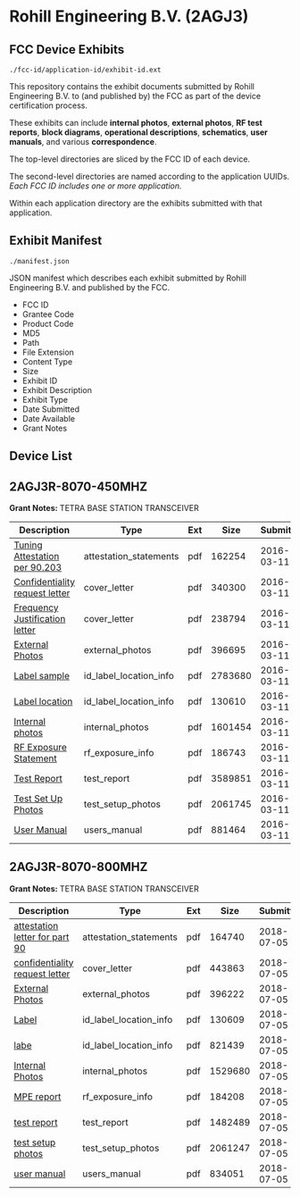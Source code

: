 # Rohill Engineering B.V. (2AGJ3)
## FCC Device Exhibits

```
./fcc-id/application-id/exhibit-id.ext
```

This repository contains the exhibit documents submitted by Rohill Engineering B.V. to (and published by) the FCC as part of the device certification process.

These exhibits can include **internal photos**, **external photos**, **RF test reports**, **block diagrams**, **operational descriptions**, **schematics**, **user manuals**, and various **correspondence**.

The top-level directories are sliced by the FCC ID of each device.

The second-level directories are named according to the application UUIDs. *Each FCC ID includes one or more application.*

Within each application directory are the exhibits submitted with that application. 

## Exhibit Manifest

```
./manifest.json
```

JSON manifest which describes each exhibit submitted by Rohill Engineering B.V. and published by the FCC.

- FCC ID
- Grantee Code
- Product Code
- MD5
- Path
- File Extension
- Content Type
- Size
- Exhibit ID
- Exhibit Description
- Exhibit Type
- Date Submitted
- Date Available
- Grant Notes

## Device List
## 2AGJ3R-8070-450MHZ
**Grant Notes:** TETRA BASE STATION TRANSCEIVER

| Description | Type | Ext | Size | Submitted | Available |
| ----------- | ---- | --- | ---- | --------- | --------- |
| [Tuning Attestation per 90.203](2AGJ3R-8070-450MHZ/186afcc35ce7ff3b8a837cc964b5fa77/2927111.pdf) | attestation_statements | pdf | 162254 | 2016-03-11 | 2016-03-11 |
| [Confidentiality request letter](2AGJ3R-8070-450MHZ/186afcc35ce7ff3b8a837cc964b5fa77/2927112.pdf) | cover_letter | pdf | 340300 | 2016-03-11 | 2016-03-11 |
| [Frequency Justification letter](2AGJ3R-8070-450MHZ/186afcc35ce7ff3b8a837cc964b5fa77/2927113.pdf) | cover_letter | pdf | 238794 | 2016-03-11 | 2016-03-11 |
| [External Photos](2AGJ3R-8070-450MHZ/186afcc35ce7ff3b8a837cc964b5fa77/2927115.pdf) | external_photos | pdf | 396695 | 2016-03-11 | 2016-09-07 |
| [Label sample](2AGJ3R-8070-450MHZ/186afcc35ce7ff3b8a837cc964b5fa77/2927116.pdf) | id_label_location_info | pdf | 2783680 | 2016-03-11 | 2016-03-11 |
| [Label location](2AGJ3R-8070-450MHZ/186afcc35ce7ff3b8a837cc964b5fa77/2927117.pdf) | id_label_location_info | pdf | 130610 | 2016-03-11 | 2016-03-11 |
| [Internal photos](2AGJ3R-8070-450MHZ/186afcc35ce7ff3b8a837cc964b5fa77/2927118.pdf) | internal_photos | pdf | 1601454 | 2016-03-11 | 2016-09-07 |
| [RF Exposure Statement](2AGJ3R-8070-450MHZ/186afcc35ce7ff3b8a837cc964b5fa77/2927184.pdf) | rf_exposure_info | pdf | 186743 | 2016-03-11 | 2016-03-11 |
| [Test Report](2AGJ3R-8070-450MHZ/186afcc35ce7ff3b8a837cc964b5fa77/2927151.pdf) | test_report | pdf | 3589851 | 2016-03-11 | 2016-03-11 |
| [Test Set Up Photos](2AGJ3R-8070-450MHZ/186afcc35ce7ff3b8a837cc964b5fa77/2927156.pdf) | test_setup_photos | pdf | 2061745 | 2016-03-11 | 2016-03-11 |
| [User Manual](2AGJ3R-8070-450MHZ/186afcc35ce7ff3b8a837cc964b5fa77/2927157.pdf) | users_manual | pdf | 881464 | 2016-03-11 | 2016-09-07 |
## 2AGJ3R-8070-800MHZ
**Grant Notes:** TETRA BASE STATION TRANSCEIVER

| Description | Type | Ext | Size | Submitted | Available |
| ----------- | ---- | --- | ---- | --------- | --------- |
| [attestation letter for part 90](2AGJ3R-8070-800MHZ/27ae4f387e23aec9915501cf1674b9f2/3913874.pdf) | attestation_statements | pdf | 164740 | 2018-07-05 | 2018-07-05 |
| [confidentiality request letter](2AGJ3R-8070-800MHZ/27ae4f387e23aec9915501cf1674b9f2/3913875.pdf) | cover_letter | pdf | 443863 | 2018-07-05 | 2018-07-05 |
| [External Photos](2AGJ3R-8070-800MHZ/27ae4f387e23aec9915501cf1674b9f2/3913868.pdf) | external_photos | pdf | 396222 | 2018-07-05 | 2019-01-01 |
| [Label](2AGJ3R-8070-800MHZ/27ae4f387e23aec9915501cf1674b9f2/3913876.pdf) | id_label_location_info | pdf | 130609 | 2018-07-05 | 2018-07-05 |
| [labe](2AGJ3R-8070-800MHZ/27ae4f387e23aec9915501cf1674b9f2/3913877.pdf) | id_label_location_info | pdf | 821439 | 2018-07-05 | 2018-07-05 |
| [Internal Photos](2AGJ3R-8070-800MHZ/27ae4f387e23aec9915501cf1674b9f2/3913869.pdf) | internal_photos | pdf | 1529680 | 2018-07-05 | 2019-01-01 |
| [MPE report](2AGJ3R-8070-800MHZ/27ae4f387e23aec9915501cf1674b9f2/3913872.pdf) | rf_exposure_info | pdf | 184208 | 2018-07-05 | 2018-07-05 |
| [test report](2AGJ3R-8070-800MHZ/27ae4f387e23aec9915501cf1674b9f2/3913873.pdf) | test_report | pdf | 1482489 | 2018-07-05 | 2018-07-05 |
| [test setup photos](2AGJ3R-8070-800MHZ/27ae4f387e23aec9915501cf1674b9f2/3913867.pdf) | test_setup_photos | pdf | 2061247 | 2018-07-05 | 2019-01-01 |
| [user manual](2AGJ3R-8070-800MHZ/27ae4f387e23aec9915501cf1674b9f2/3913870.pdf) | users_manual | pdf | 834051 | 2018-07-05 | 2019-01-01 |
